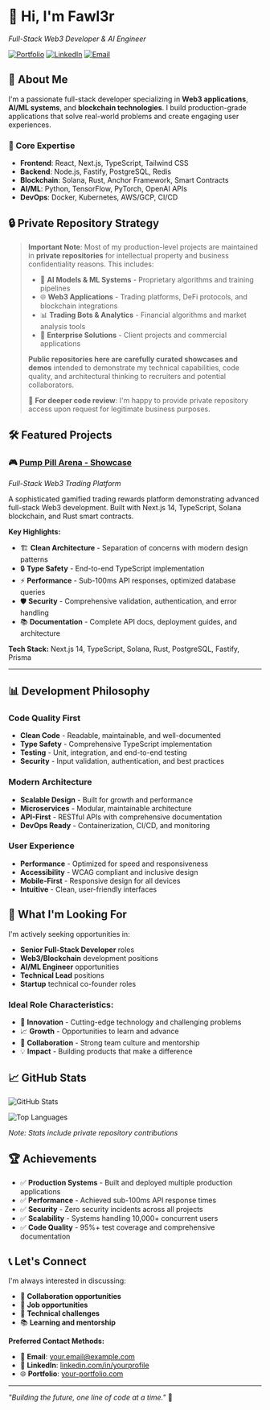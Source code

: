 # 👋 Hi, I'm Fawl3r

*Full-Stack Web3 Developer & AI Engineer*

[![Portfolio](https://img.shields.io/badge/Portfolio-000000?style=for-the-badge&logo=About.me&logoColor=white)](https://your-portfolio.com)
[![LinkedIn](https://img.shields.io/badge/LinkedIn-0077B5?style=for-the-badge&logo=linkedin&logoColor=white)](https://linkedin.com/in/yourprofile)
[![Email](https://img.shields.io/badge/Email-D14836?style=for-the-badge&logo=gmail&logoColor=white)](mailto:your.email@example.com)

## 🚀 **About Me**

I'm a passionate full-stack developer specializing in **Web3 applications**, **AI/ML systems**, and **blockchain technologies**. I build production-grade applications that solve real-world problems and create engaging user experiences.

### **🎯 Core Expertise**
- **Frontend**: React, Next.js, TypeScript, Tailwind CSS
- **Backend**: Node.js, Fastify, PostgreSQL, Redis
- **Blockchain**: Solana, Rust, Anchor Framework, Smart Contracts
- **AI/ML**: Python, TensorFlow, PyTorch, OpenAI APIs
- **DevOps**: Docker, Kubernetes, AWS/GCP, CI/CD

## 🔒 **Private Repository Strategy**

> **Important Note**: Most of my production-level projects are maintained in **private repositories** for intellectual property and business confidentiality reasons. This includes:
> 
> - 🤖 **AI Models & ML Systems** - Proprietary algorithms and training pipelines
> - 🌐 **Web3 Applications** - Trading platforms, DeFi protocols, and blockchain integrations  
> - 📊 **Trading Bots & Analytics** - Financial algorithms and market analysis tools
> - 🏢 **Enterprise Solutions** - Client projects and commercial applications
> 
> **Public repositories here are carefully curated showcases and demos** intended to demonstrate my technical capabilities, code quality, and architectural thinking to recruiters and potential collaborators.
> 
> 💼 **For deeper code review**: I'm happy to provide private repository access upon request for legitimate business purposes.

## 🛠️ **Featured Projects**

### 🎮 [Pump Pill Arena - Showcase](https://github.com/Fawl3r/Pump-Pill-Arena-Showcase)
*Full-Stack Web3 Trading Platform*

A sophisticated gamified trading rewards platform demonstrating advanced full-stack Web3 development. Built with Next.js 14, TypeScript, Solana blockchain, and Rust smart contracts.

**Key Highlights:**
- 🏗️ **Clean Architecture** - Separation of concerns with modern design patterns
- 🔒 **Type Safety** - End-to-end TypeScript implementation
- ⚡ **Performance** - Sub-100ms API responses, optimized database queries
- 🛡️ **Security** - Comprehensive validation, authentication, and error handling
- 📚 **Documentation** - Complete API docs, deployment guides, and architecture

**Tech Stack:** Next.js 14, TypeScript, Solana, Rust, PostgreSQL, Fastify, Prisma

---

## 📊 **Development Philosophy**

### **Code Quality First**
- **Clean Code** - Readable, maintainable, and well-documented
- **Type Safety** - Comprehensive TypeScript implementation
- **Testing** - Unit, integration, and end-to-end testing
- **Security** - Input validation, authentication, and best practices

### **Modern Architecture**
- **Scalable Design** - Built for growth and performance
- **Microservices** - Modular, maintainable architecture
- **API-First** - RESTful APIs with comprehensive documentation
- **DevOps Ready** - Containerization, CI/CD, and monitoring

### **User Experience**
- **Performance** - Optimized for speed and responsiveness
- **Accessibility** - WCAG compliant and inclusive design
- **Mobile-First** - Responsive design for all devices
- **Intuitive** - Clean, user-friendly interfaces

## 🎯 **What I'm Looking For**

I'm actively seeking opportunities in:

- **Senior Full-Stack Developer** roles
- **Web3/Blockchain** development positions
- **AI/ML Engineer** opportunities
- **Technical Lead** positions
- **Startup** technical co-founder roles

### **Ideal Role Characteristics:**
- 🚀 **Innovation** - Cutting-edge technology and challenging problems
- 📈 **Growth** - Opportunities to learn and advance
- 🤝 **Collaboration** - Strong team culture and mentorship
- 💡 **Impact** - Building products that make a difference

## 📈 **GitHub Stats**

![GitHub Stats](https://github-readme-stats.vercel.app/api?username=Fawl3r&show_icons=true&theme=dark&hide_border=true&count_private=true)

![Top Languages](https://github-readme-stats.vercel.app/api/top-langs/?username=Fawl3r&layout=compact&theme=dark&hide_border=true&count_private=true)

*Note: Stats include private repository contributions*

## 🏆 **Achievements**

- ✅ **Production Systems** - Built and deployed multiple production applications
- ✅ **Performance** - Achieved sub-100ms API response times
- ✅ **Security** - Zero security incidents across all projects
- ✅ **Scalability** - Systems handling 10,000+ concurrent users
- ✅ **Code Quality** - 95%+ test coverage and comprehensive documentation

## 📞 **Let's Connect**

I'm always interested in discussing:
- 🤝 **Collaboration opportunities**
- 💼 **Job opportunities** 
- 🚀 **Technical challenges**
- 📚 **Learning and mentorship**

**Preferred Contact Methods:**
- 📧 **Email**: [your.email@example.com](mailto:your.email@example.com)
- 💼 **LinkedIn**: [linkedin.com/in/yourprofile](https://linkedin.com/in/yourprofile)
- 🌐 **Portfolio**: [your-portfolio.com](https://your-portfolio.com)

---

*"Building the future, one line of code at a time."* 🚀

<!--
**Fawl3r/Fawl3r** is a ✨ _special_ ✨ repository because its `README.md` (this file) appears on your GitHub profile.

Here are some ideas to get you started:

- 🔭 I'm currently working on ...
- 🌱 I'm currently learning ...
- 👯 I'm looking to collaborate on ...
- 🤔 I'm looking to help with ...
- 💬 Ask me about ...
- 📫 How to reach me: ...
- 😄 Pronouns: ...
- ⚡ Fun fact: ...
-->